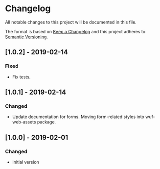 # Changelog

All notable changes to this project will be documented in this file.

The format is based on [Keep a Changelog](http://keepachangelog.com/en/1.0.0/)
and this project adheres to [Semantic Versioning](http://semver.org/spec/v2.0.0.html).


## [1.0.2] - 2019-02-14
### Fixed
- Fix tests.

## [1.0.1] - 2019-02-14
### Changed
- Update documentation for forms.  Moving form-related styles into wuf-web-assets package.

## [1.0.0] - 2019-02-01
### Changed
- Initial version
